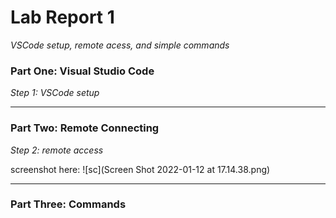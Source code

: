 
# Lab Report 1

*VSCode setup, remote acess, and simple commands*



### Part One: Visual Studio Code

*Step 1: VSCode setup*

***

### Part Two: Remote Connecting

*Step 2: remote access*

screenshot here: ![sc](Screen Shot 2022-01-12 at 17.14.38.png)
***

### Part Three: Commands


